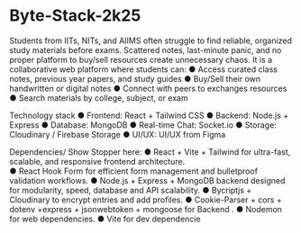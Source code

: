# Byte-Stack-2k25


Students from IITs, NITs, and AIIMS often struggle to 
find reliable, organized study materials before exams. 
Scattered notes, last-minute panic, and no proper 
platform to buy/sell resources create unnecessary 
chaos.
It is a collaborative web platform where students can:
● Access curated class notes, previous year papers, and 
study guides
● Buy/Sell their own handwritten or digital notes
● Connect with peers to exchanges resources
● Search materials by college, subject, or exam


 Technology stack
● Frontend: React + Tailwind CSS
 ● Backend: Node.js + Express
 ● Database: MongoDB
 ● Real-time Chat: Socket.io
 ● Storage: Cloudinary / Firebase Storage
 ● UI/UX: UI/UX from Figma
 

 Dependencies/ Show Stopper here:
 ● React + Vite + Tailwind for ultra-fast, scalable, and 
responsive frontend architecture.                
● React Hook Form  for efficient form management 
and bulletproof validation workflows.
 ● Node.js + Express + MongoDB backend designed 
for modularity, speed, database and API scalability.
 ● Bycriptjs + Cloudinary to encrypt entries and add 
profiles.
 ● Cookie-Parser + cors + dotenv +express + 
jsonwebtoken + mongoose for Backend .
 ● Nodemon for web dependencies.
 ● Vite  for dev dependencie

 
